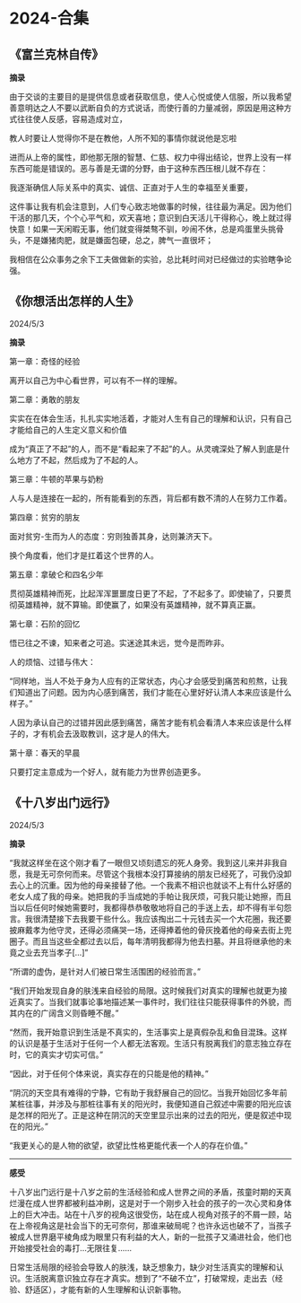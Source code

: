 # 2024-合集

## 《富兰克林自传》
**摘录**

由于交谈的主要目的是提供信息或者获取信息，使人心悦或使人信服，所以我希望善意明达之人不要以武断自负的方式说话，而使行善的力量减弱，原因是用这种方式往往使人反感，容易造成对立，

教人时要让人觉得你不是在教他，人所不知的事情你就说他是忘啦

进而从上帝的属性，即他那无限的智慧、仁慈、权力中得出结论，世界上没有一样东西可能是错误的。恶与善是无谓的分野，由于这种东西压根儿就不存在：

我逐渐确信人际关系中的真实、诚信、正直对于人生的幸福至关重要，

这件事让我有机会注意到，人们专心致志地做事的时候，往往最为满足。因为他们干活的那几天，个个心平气和，欢天喜地；意识到白天活儿干得称心，晚上就过得快意！如果一天闲暇无事，他们就变得桀骜不驯，吵闹不休，总是鸡蛋里头挑骨头，不是嫌猪肉肥，就是嫌面包硬，总之，脾气一直很坏；

我相信在公众事务之余下工夫做做新的实验，总比耗时间对已经做过的实验瞎争论强。

## 《你想活出怎样的人生》
2024/5/3

**摘录**

第一章：奇怪的经验

离开以自己为中心看世界，可以有不一样的理解。

第二章：勇敢的朋友

实实在在体会生活，扎扎实实地活着，才能对人生有自己的理解和认识，只有自己才能给自己的人生定义意义和价值

成为“真正了不起”的人，而不是“看起来了不起”的人。从灵魂深处了解人到底是什么地方了不起，然后成为了不起的人。

第三章：牛顿的苹果与奶粉

人与人是连接在一起的，所有能看到的东西，背后都有数不清的人在努力工作着。

第四章：贫穷的朋友

面对贫穷-生而为人的态度：穷则独善其身，达则兼济天下。

换个角度看，他们才是扛着这个世界的人。

第五章：拿破仑和四名少年

贯彻英雄精神而死，比起浑浑噩噩度日更了不起，了不起多了。即使输了，只要贯彻英雄精神，就不算输。即使赢了，如果没有英雄精神，就不算真正赢。

第七章：石阶的回忆

悟已往之不谏，知来者之可追。实迷途其未远，觉今是而昨非。

人的烦恼、过错与伟大：

“同样地，当人不处于身为人应有的正常状态，内心才会感受到痛苦和煎熬，让我们知道出了问题。因为内心感到痛苦，我们才能在心里好好认清人本来应该是什么样子。”

人因为承认自己的过错并因此感到痛苦，痛苦才能有机会看清人本来应该是什么样子的，才有机会去汲取教训，这才是人的伟大。


第十章：春天的早晨

只要打定主意成为一个好人，就有能力为世界创造更多。

## 《十八岁出门远行》
2024/5/3

**摘录**

“我就这样坐在这个刚才看了一眼但又顷刻遗忘的死人身旁。我到这儿来并非我自愿，我是无可奈何而来。尽管这个我根本没打算接纳的朋友已经死了，可我仍没卸去心上的沉重。因为他的母亲接替了他。一个我素不相识也就谈不上有什么好感的老女人成了我的母亲。她把我的手当成她的手帕让我厌烦，可我只能让她擦，而且当以后任何时候她需要时，我都得恭恭敬敬地将自己的手送上去，却不得有半句怨言。我很清楚接下去我要干些什么。我应该掏出二十元钱去买一个大花圈，我还要披麻戴孝为他守灵，还得必须痛哭一场，还得捧着他的骨灰挽着他的母亲去街上兜圈子。而且当这些全都过去以后，每年清明我都得为他去扫墓。并且将继承他的未竟之业去充当孝子[…]”

“所谓的虚伪，是针对人们被日常生活围困的经验而言。”


“我们开始发现自身的肤浅来自经验的局限。这时候我们对真实的理解也就更为接近真实了。当我们就事论事地描述某一事件时，我们往往只能获得事件的外貌，而其内在的广阔含义则昏睡不醒。”

“然而，我开始意识到生活是不真实的，生活事实上是真假杂乱和鱼目混珠。这样的认识是基于生活对于任何一个人都无法客观。生活只有脱离我们的意志独立存在时，它的真实才切实可信。”

“因此，对于任何个体来说，真实存在的只能是他的精神。”

“阴沉的天空具有难得的宁静，它有助于我舒展自己的回忆。当我开始回忆多年前某桩往事，并涉及与那桩往事有关的阳光时，我便知道自己叙述中需要的阳光应该是怎样的阳光了。正是这种在阴沉的天空里显示出来的过去的阳光，便是叙述中现在的阳光。”

“我更关心的是人物的欲望，欲望比性格更能代表一个人的存在价值。”

---

**感受**

十八岁出门远行是十八岁之前的生活经验和成人世界之间的矛盾，孩童时期的天真烂漫在成人世界都被利益冲刷，这是对于一个刚步入社会的孩子的一次心灵和身体上的巨大冲击。站在十八岁的视角这很受伤，站在成人视角对孩子的不屑一顾，站在上帝视角这是社会当下的无可奈何，那谁来破局呢？也许永远也破不了，当孩子被成人世界磨平棱角成为眼里只有利益的大人，新的一批孩子又涌进社会，他们也开始接受社会的毒打…无限往复……

日常生活局限的经验会导致人的肤浅，缺乏想象力，缺少对生活真实的理解和认识。生活脱离意识独立存在才真实。想到了“不破不立”，打破常规，走出去（经验、舒适区），才能有新的人生理解和认识新事物。